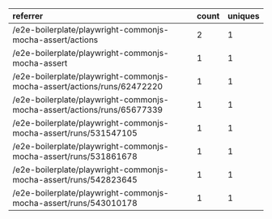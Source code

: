 | referrer                                                                | count | uniques |
| :---------------------------------------------------------------------- | :---- | :------ |
| /e2e-boilerplate/playwright-commonjs-mocha-assert/actions               | 2     | 1       |
| /e2e-boilerplate/playwright-commonjs-mocha-assert                       | 1     | 1       |
| /e2e-boilerplate/playwright-commonjs-mocha-assert/actions/runs/62472220 | 1     | 1       |
| /e2e-boilerplate/playwright-commonjs-mocha-assert/actions/runs/65677339 | 1     | 1       |
| /e2e-boilerplate/playwright-commonjs-mocha-assert/runs/531547105        | 1     | 1       |
| /e2e-boilerplate/playwright-commonjs-mocha-assert/runs/531861678        | 1     | 1       |
| /e2e-boilerplate/playwright-commonjs-mocha-assert/runs/542823645        | 1     | 1       |
| /e2e-boilerplate/playwright-commonjs-mocha-assert/runs/543010178        | 1     | 1       |